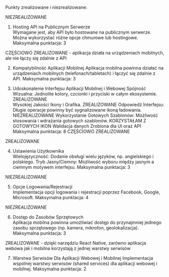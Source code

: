 Punkty zrealizowane i niezrealizowane:

NIEZREALIZOWANE

1. Hosting API na Publicznym Serwerze  
Wymagane jest, aby API było hostowane na publicznym serwerze. Można wykorzystać różne opcje chmurowe lub hostingowe.
Maksymalna punktacja: 3

CZĘŚCIOWO ZREALIZOWANE - aplikacja działa na urządzeniach mobilnych, ale nie łączy się zdalnie z API

2. Kompatybilność Aplikacji Mobilnej
Aplikacja mobilna powinna działać na urządzeniach mobilnych (telefonach/tabletach) i łączyć się zdalnie z API.
Maksymalna punktacja: 3

3. Udoskonalenie Interfejsu Aplikacji Mobilnej i Webowej
Spójność Wizualna: Jednolite kolory, czcionki i przyciski w całym ekosystemie.         ZREALIZOWANE  
Wysokiej Jakości Ikony i Grafika.                                                      ZREALIZOWANE
Odpowiedź Interfejsu: Długie operacje powinny być sygnalizowane ikoną ładowania.       NIEZREALIZOWANE
Wykorzystanie Gotowych Szablonów: Możliwość stosowania i wdrażania gotowych szablonów. KORZYSTAŁAM Z GOTOWYCH IKON 
Walidacja danych Zrobiona dla UI oraz API Maksymalna punktacja: 8                      CZĘŚCIOWO ZREALIZOWANE          

ZREALIZOWANE

4. Ustawienia Użytkownika  
    Wielojęzyczność: Dodanie obsługi wielu języków, np. angielskiego i polskiego.
    Tryb Jasny/Ciemny: Możliwość wyboru między jasnym a ciemnym motywem interfejsu.
    Maksymalna punktacja: 3

NIEZREALIZOWANE

5. Opcje Logowania/Rejestracji  
Implementacja opcji logowania i rejestracji poprzez Facebook, Google, Microsoft.
Maksymalna punktacja: 4

NIEZREALIZOWANE

6. Dostęp do Zasobów Sprzętowych  
Aplikacja mobilna powinna umożliwiać dostęp do przynajmniej jednego zasobu sprzętowego (np. kamera, mikrofon, geolokalizacja).
Maksymalna punktacja: 3

ZREALIZOWANE - dzięki narzędziu React Native, zarówno aplikacja webowa jak i mobilna korzystają z jednej warstwy serwisów

7. Warstwa Serwisów Dla Aplikacji Webowej i Mobilnej 
Implementacja wspólnej warstwy serwisów (shared services) dla aplikacji webowej i mobilnej.
Maksymalna punktacja: 2
